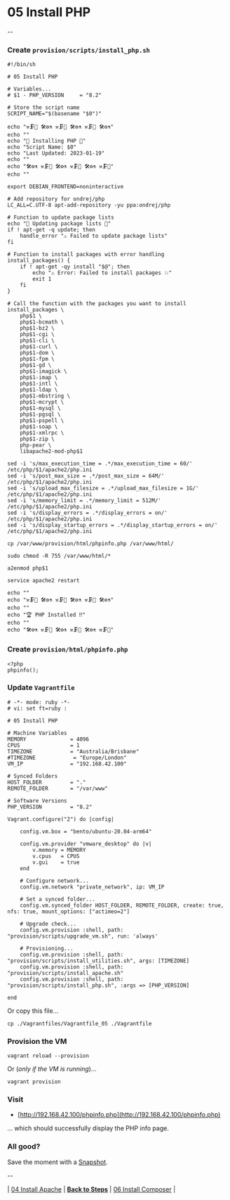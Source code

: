 # 05 Install PHP

--

### Create `provision/scripts/install_php.sh`

```
#!/bin/sh

# 05 Install PHP

# Variables...
# $1 - PHP_VERSION     = "8.2"

# Store the script name
SCRIPT_NAME="$(basename "$0")"

echo "⚒️🗜🔭 🛠️⚙️⚗️ ⚒️🗜🔭 🛠️⚙️⚗️ ⚒️🗜🔭 🛠️⚙️⚗️"
echo ""
echo "🚀 Installing PHP 🚀"
echo "Script Name: $0"
echo "Last Updated: 2023-01-19"
echo ""
echo "🛠️⚙️⚗️ ⚒️🗜🔭 🛠️⚙️⚗️ ⚒️🗜🔭 🛠️⚙️⚗️ ⚒️🗜🔭"
echo ""

export DEBIAN_FRONTEND=noninteractive

# Add repository for ondrej/php
LC_ALL=C.UTF-8 apt-add-repository -yu ppa:ondrej/php

# Function to update package lists
echo "🔄 Updating package lists 🔄"
if ! apt-get -q update; then
	handle_error "⚠️ Failed to update package lists"
fi

# Function to install packages with error handling
install_packages() {
	if ! apt-get -qy install "$@"; then
		echo "⚠️ Error: Failed to install packages 💥"
		exit 1
	fi
}

# Call the function with the packages you want to install
install_packages \
	php$1 \
	php$1-bcmath \
	php$1-bz2 \
	php$1-cgi \
	php$1-cli \
	php$1-curl \
	php$1-dom \
	php$1-fpm \
	php$1-gd \
	php$1-imagick \
	php$1-imap \
	php$1-intl \
	php$1-ldap \
	php$1-mbstring \
	php$1-mcrypt \
	php$1-mysql \
	php$1-pgsql \
	php$1-pspell \
	php$1-soap \
	php$1-xmlrpc \
	php$1-zip \
	php-pear \
	libapache2-mod-php$1

sed -i 's/max_execution_time = .*/max_execution_time = 60/' /etc/php/$1/apache2/php.ini
sed -i 's/post_max_size = .*/post_max_size = 64M/' /etc/php/$1/apache2/php.ini
sed -i 's/upload_max_filesize = .*/upload_max_filesize = 1G/' /etc/php/$1/apache2/php.ini
sed -i 's/memory_limit = .*/memory_limit = 512M/' /etc/php/$1/apache2/php.ini
sed -i 's/display_errors = .*/display_errors = on/' /etc/php/$1/apache2/php.ini
sed -i 's/display_startup_errors = .*/display_startup_errors = on/' /etc/php/$1/apache2/php.ini

cp /var/www/provision/html/phpinfo.php /var/www/html/

sudo chmod -R 755 /var/www/html/*

a2enmod php$1

service apache2 restart

echo ""
echo "⚒️🗜🔭 🛠️⚙️⚗️ ⚒️🗜🔭 🛠️⚙️⚗️ ⚒️🗜🔭 🛠️⚙️⚗️"
echo ""
echo "🏆 PHP Installed ‼️"
echo ""
echo "🛠️⚙️⚗️ ⚒️🗜🔭 🛠️⚙️⚗️ ⚒️🗜🔭 🛠️⚙️⚗️ ⚒️🗜🔭"
```

### Create `provision/html/phpinfo.php`

```
<?php
phpinfo();
```

### Update `Vagrantfile`

```
# -*- mode: ruby -*-
# vi: set ft=ruby :

# 05 Install PHP

# Machine Variables
MEMORY              = 4096
CPUS                = 1
TIMEZONE            = "Australia/Brisbane"
#TIMEZONE            = "Europe/London"
VM_IP               = "192.168.42.100"

# Synced Folders
HOST_FOLDER         = "."
REMOTE_FOLDER       = "/var/www"

# Software Versions
PHP_VERSION         = "8.2"

Vagrant.configure("2") do |config|

	config.vm.box = "bento/ubuntu-20.04-arm64"

	config.vm.provider "vmware_desktop" do |v|
		v.memory = MEMORY
		v.cpus   = CPUS
		v.gui    = true
	end

	# Configure network...
	config.vm.network "private_network", ip: VM_IP

	# Set a synced folder...
	config.vm.synced_folder HOST_FOLDER, REMOTE_FOLDER, create: true, nfs: true, mount_options: ["actimeo=2"]

	# Upgrade check...
	config.vm.provision :shell, path: "provision/scripts/upgrade_vm.sh", run: 'always'

	# Provisioning...
	config.vm.provision :shell, path: "provision/scripts/install_utilities.sh", args: [TIMEZONE]
	config.vm.provision :shell, path: "provision/scripts/install_apache.sh"
	config.vm.provision :shell, path: "provision/scripts/install_php.sh", :args => [PHP_VERSION]

end
```

Or copy this file...

```
cp ./Vagrantfiles/Vagrantfile_05 ./Vagrantfile
```

### Provision the VM

```
vagrant reload --provision
```

Or (*only if the VM is running*)...

```
vagrant provision
```

### Visit

* [http://192.168.42.100/phpinfo.php](http://192.168.42.100/phpinfo.php)

... which should successfully display the PHP info page.

### All good?

Save the moment with a [Snapshot](./Snapshots.md).

--

| [04 Install Apache](./04_Install_Apache.md)
| [**Back to Steps**](../README.md)
| [06 Install Composer](./06_Install_Composer.md)
|
